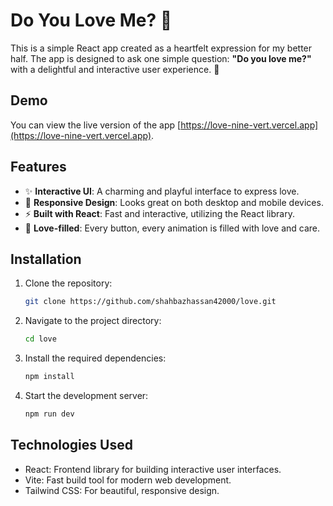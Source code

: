 # Do You Love Me? 💖

This is a simple React app created as a heartfelt expression for my better half. The app is designed to ask one simple question: **"Do you love me?"** with a delightful and interactive user experience. 💌

## Demo

You can view the live version of the app [https://love-nine-vert.vercel.app](https://love-nine-vert.vercel.app).

## Features

- ✨ **Interactive UI**: A charming and playful interface to express love.
- 🎨 **Responsive Design**: Looks great on both desktop and mobile devices.
- ⚡ **Built with React**: Fast and interactive, utilizing the React library.
- 💖 **Love-filled**: Every button, every animation is filled with love and care.

## Installation

1. Clone the repository:

   ```bash
   git clone https://github.com/shahbazhassan42000/love.git
   ```
2. Navigate to the project directory:

   ```bash
   cd love
   ```
3. Install the required dependencies:

   ```bash
   npm install
   ```
4. Start the development server:

   ```bash
   npm run dev
   ```


## Technologies Used

- React: Frontend library for building interactive user interfaces.
- Vite: Fast build tool for modern web development.
- Tailwind CSS: For beautiful, responsive design.
